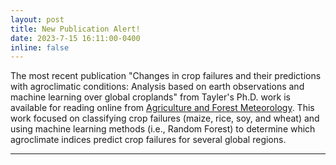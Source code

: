 ```yaml
---
layout: post
title: New Publication Alert!  
date: 2023-7-15 16:11:00-0400
inline: false
---
```


The most recent publication "Changes in crop failures and their predictions with agroclimatic conditions: Analysis based on earth observations and machine learning over global croplands" from Tayler's Ph.D. work is available for reading online from <a href="https://doi.org/10.1016/j.agrformet.2023.109620" target="blank">Agriculture and Forest Meteorology</a>. This work focused on classifying crop failures (maize, rice, soy, and wheat) and using machine learning methods (i.e., Random Forest) to determine which agroclimate indices predict crop failures for several global regions.

***
